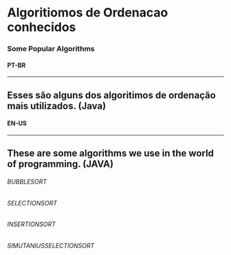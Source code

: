 # Algoritiomos de Ordenacao conhecidos
### Some Popular Algorithms

#### PT-BR
---------------------------------------------
Esses são alguns dos algoritimos de ordenação
mais utilizados. (Java)
---------------------------------------------

#### EN-US
---------------------------------------------
These are some algorithms we use
in the world of programming. (JAVA)
---------------------------------------------


###### BUBBLESORT

###### SELECTIONSORT

###### INSERTIONSORT

###### SIMUTANIUSSELECTIONSORT

